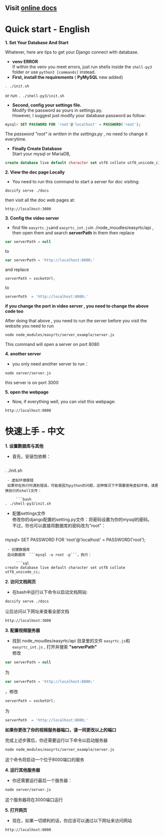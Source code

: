 ## Visit [online docs](https://wangleto.github.io/Rocket.github.io/#/)

# Quick start - English

**1. Set Your Database And Start**

Whatever, here are tips to get your Django connect with database.

- **venv ERROR**  
If within the venv you meet errors, just run shells inside the ```shell-py3``` folder or use ```python3 [commands]``` instead.
- **First, install the requirements** ( **PyMySQL** new added)
```bash
. ./init.sh
```
or run ```. ./shell-py3/init.sh```

- **Second, config your settings file.**  
Modify the password as yours in settings.py.  
However, I suggest just modify your database password as follow:
```sql
mysql> SET PASSWORD FOR 'root'@'localhost' = PASSWORD('root');
```
The *password "root" is written in the settings.py* , no need to change it everytime.

- **Finally Create Database**  
Start your mysql or MariaDB, 
```sql
create database live default character set utf8 collate utf8_unicode_ci; 
```

**2. View the doc page Locally**
 - You need to run this command to start a server for doc visiting:
 
  ```bash
  docsify serve ./docs
  ```
 then visit all the doc web pages at:
 ```
 http://localhost:3000
 ```

**3. Config the video server**
 - find file ```easyrtc.js```and ```easyrtc_int.js```in ./node_moudles/easyrtc/api , then open them and search **serverPath** in them 
then replace 
```javascript
var serverPath = null
```
to
```javascript
var serverPath = 'http://localhost:8080;'
```
and
replace
```javascript
serverPath = socketUrl;
```
to
```javascript
serverPath  = 'http://localhost:8080;'
```
 **if you change the port in video server , you need to change the above code too**  

 After doing that above , you need to run the server before you visit the website
you need to run
```bash
node node_modules/easyrtc/server_example/server.js 
```
This command will open a server on port 8080

**4. another server**
 - you only need another server to run：
 ```bash
 node server/server.js
 ```
 this server is on port 3000
 
**5. open the webpage**  
 - Now, if everything well, you can visit this webpage:
```
http://localhost:8000
```

# 快速上手 - 中文
**1. 设置数据库与其他**
 - 首先，安装包依赖：  

     ```bash
. ./init.sh
```
 - 虚拟环境报错  
 如果你在执行时遇到错误，可能是因为python的问题，这种情况下不需要使用虚拟环境，请更换执行的shell文件：

     ```bash
. ./shell-py3/init.sh
```

 - 配置settings文件  
修改你的django配置的setting.py文件：将密码设置为你的mysql的密码。  
不过，你也可以直接将数据库的密码改为"root"：

     ```sql
mysql> SET PASSWORD FOR 'root'@'localhost' = PASSWORD('root');
```
 - 创建数据库  
 启动数据库　```mysql -u root -p```，执行：
 
     ```sql
create database live default character set utf8 collate utf8_unicode_ci; 
```

**2. 访问文档网页**
 - 在bash中运行以下命令以启动文档网站:
 
  ```bash
  docsify serve ./docs
  ```
 让后访问以下网址来查看全部文档
 ```
 http://localhost:3000
 ```

**3. 配置视频服务器**  
 - 找到 node_moudles/easyrtc/api 目录里的文件 ```easyrtc.js```和 ```easyrtc_int.js``` , 打开并搜索 **"serverPath"**   
 修改
```javascript
var serverPath = null
```
为
```javascript
var serverPath = 'http://localhost:8080;'
```
，修改
```javascript
serverPath = socketUrl;
```
为
```javascript
serverPath  = 'http://localhost:8080;'
```
 **如果你更改了你的视频服务器端口，请一同更改以上的端口**  

 完成上述步骤后，你还需要运行以下命令以启动服务器
```bash
node node_modules/easyrtc/server_example/server.js 
```
这个命令将启动一个位于8000端口的服务

**4. 运行其他服务器**
 - 你还需要运行最后一个服务器：
 ```bash
 node server/server.js
 ```
 这个服务器将在3000端口运行
 
**5. 打开网页**  
 - 现在，如果一切顺利的话，你应该可以通过以下网址来访问网站
```
http://localhost:8000
```